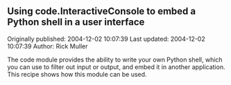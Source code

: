 ## Using code.InteractiveConsole to embed a Python shell in a user interface 
Originally published: 2004-12-02 10:07:39 
Last updated: 2004-12-02 10:07:39 
Author: Rick Muller 
 
The code module provides the ability to write your own Python shell, which you can use to filter out input or output, and embed it in another application. This recipe shows how this module can be used.